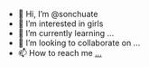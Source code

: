 - 👋 Hi, I’m @sonchuate
- 👀 I’m interested in girls
- 🌱 I’m currently learning ...
- 💞️ I’m looking to collaborate on ...
- 📫 How to reach me [...](https://www.facebook.com/TranCaoSon2003)

<!---
sonchuate/sonchuate is a ✨ special ✨ repository because its `README.md` (this file) appears on your GitHub profile.
You can click the Preview link to take a look at your changes.
--->
